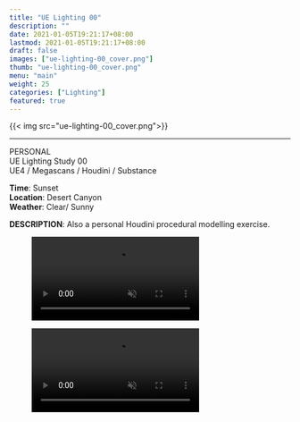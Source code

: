 ```yaml
---
title: "UE Lighting 00"
description: ""
date: 2021-01-05T19:21:17+08:00
lastmod: 2021-01-05T19:21:17+08:00
draft: false
images: ["ue-lighting-00_cover.png"]
thumb: "ue-lighting-00_cover.png"
menu: "main"
weight: 25
categories: ["Lighting"]
featured: true
---
```


{{< img src="ue-lighting-00_cover.png">}}

---

PERSONAL  
UE Lighting Study 00  
UE4 / Megascans / Houdini / Substance

**Time**: Sunset  
**Location**: Desert Canyon  
**Weather**: Clear/ Sunny

**DESCRIPTION**: Also a personal Houdini procedural modelling exercise.

<figure>
  <video loop muted autoplay playsinline class="img-fluid">
  <source src="images/ue-lighting-00_cameramove.webm" type="video/webm">
  </video>
</figure>

<figure>
  <video loop muted autoplay playsinline class="img-fluid">
  <source src="images/ue-lighting-00_progress.webm" type="video/webm">
  </video>
</figure>
